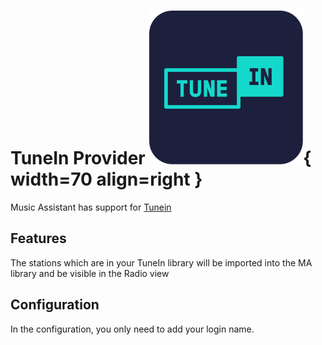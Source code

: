 # TuneIn Provider ![Preview image](../assets/icons/tunein-icon.svg){ width=70 align=right }

Music Assistant has support for [Tunein](https://tunein.com/)

## Features

The stations which are in your TuneIn library will be imported into the MA library and be visible in the Radio view
 
## Configuration

In the configuration, you only need to add your login name.
